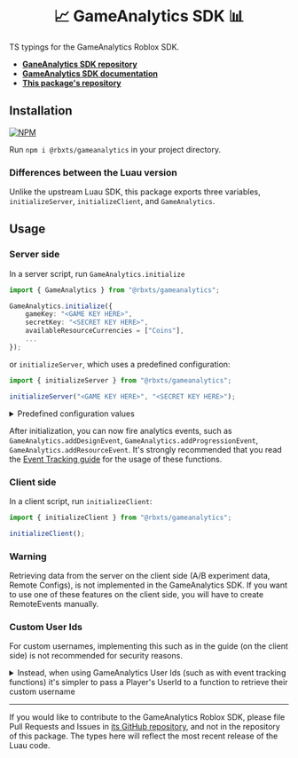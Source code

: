 <h1 align="center">📈 GameAnalytics SDK 📊</h1>

TS typings for the GameAnalytics Roblox SDK.

- **[GaneAnalytics SDK repository](https://github.com/GameAnalytics/GA-SDK-ROBLOX/)**
- **[GameAnalytics SDK documentation](https://docs.gameanalytics.com/integrations/sdk/roblox)**
- **[This package's repository](https://github.com/tacheometry/rbxts-gameanalytics)**

<h2>Installation</h2>

[![NPM](https://nodei.co/npm/@rbxts/gameanalytics.png)](https://npmjs.org/package/@rbxts/gameanalytics)

Run `npm i @rbxts/gameanalytics` in your project directory.

<h3>Differences between the Luau version</h3>

Unlike the upstream Luau SDK, this package exports three variables, `initializeServer`, `initializeClient`, and `GameAnalytics`.

<h2>Usage</h2>

<h3>Server side</h3>

In a server script, run `GameAnalytics.initialize`

```ts
import { GameAnalytics } from "@rbxts/gameanalytics";

GameAnalytics.initialize({
	gameKey: "<GAME KEY HERE>",
	secretKey: "<SECRET KEY HERE>",
	availableResourceCurrencies = ["Coins"],
	...
});
```

or `initializeServer`, which uses a predefined configuration:

```ts
import { initializeServer } from "@rbxts/gameanalytics";

initializeServer("<GAME KEY HERE>", "<SECRET KEY HERE>");
```

<details>
<summary>Predefined configuration values</summary>

```ts
{
	build: "0.1",

	enableInfoLog: true,
	enableVerboseLog: true,

	// debug is enabled in Studio by default
	enableDebugLog: undefined,

	automaticSendBusinessEvents: true,
	reportErrors: true,

	availableCustomDimensions01: [],
	availableCustomDimensions02: [],
	availableCustomDimensions03: [],
	availableResourceCurrencies: [],
	availableResourceItemTypes: [],
	availableGamepasses: []
}
```

</details>

After initialization, you can now fire analytics events, such as `GameAnalytics.addDesignEvent`, `GameAnalytics.addProgressionEvent`, `GameAnalytics.addResourceEvent`. It's strongly recommended that you read the [Event Tracking guide](https://docs.gameanalytics.com/integrations/sdk/roblox/event-tracking) for the usage of these functions.

<h3>Client side</h3>

In a client script, run `initializeClient`:

```ts
import { initializeClient } from "@rbxts/gameanalytics";

initializeClient();
```

<h3>Warning</h3>

Retrieving data from the server on the client side (A/B experiment data, Remote Configs), is not implemented in the GameAnalytics SDK. If you want to use one of these features on the client side, you will have to create RemoteEvents manually.

<h3>Custom User Ids</h3>

For custom usernames, implementing this such as in the guide (on the client side) is not recommended for security reasons.

<details>
<summary>Instead, when using GameAnalytics User Ids (such as with event tracking functions) it's simpler to pass a Player's UserId to a function to retrieve their custom username</summary>

```ts
const getUsername = (player: Player) => {
  // don't actually use DisplayNames
  return player.DisplayName;
};

GameAnalytics.addDesignEvent(getUsername(player), {
  eventId: "testEvent",
});
```

</details>

---

If you would like to contribute to the GameAnalytics Roblox SDK, please file Pull Requests and Issues in [its GitHub repository](https://github.com/GameAnalytics/GA-SDK-ROBLOX/), and not in the repository of this package. The types here will reflect the most recent release of the Luau code.
